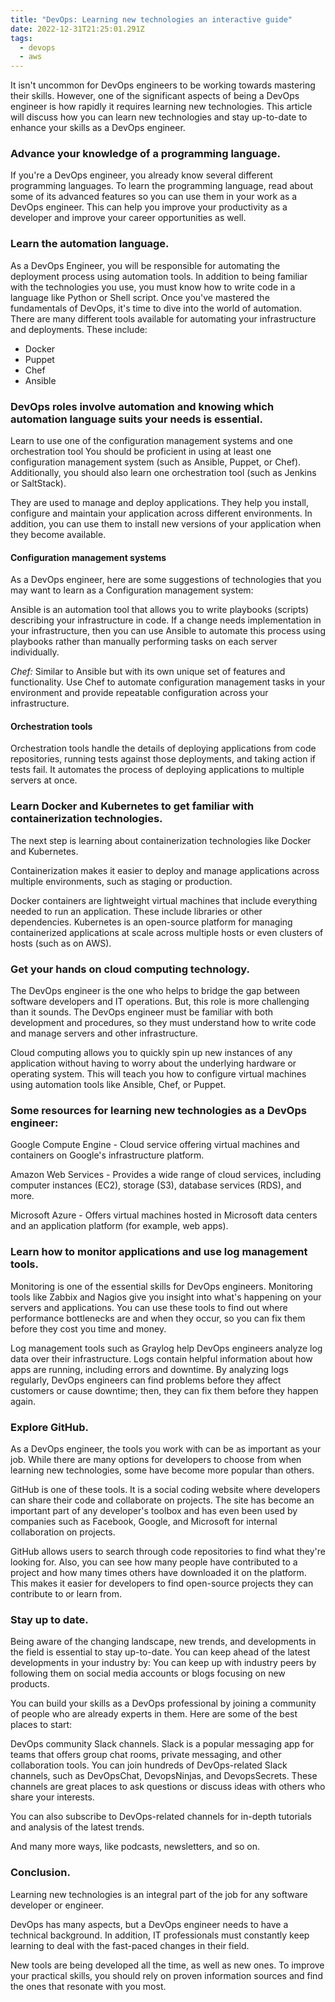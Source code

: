 ```yaml
---
title: "DevOps: Learning new technologies an interactive guide"
date: 2022-12-31T21:25:01.291Z
tags:
  - devops
  - aws
---
```

It isn't uncommon for DevOps engineers to be working towards mastering their skills. However, one of the significant aspects of being a DevOps engineer is how rapidly it requires learning new technologies.
This article will discuss how you can learn new technologies and stay up-to-date to enhance your skills as a DevOps engineer.

### Advance your knowledge of a programming language.

If you're a DevOps engineer, you already know several different programming languages. To learn the programming language, read about some of its advanced features so you can use them in your work as a DevOps engineer.
This can help you improve your productivity as a developer and improve your career opportunities as well. 



### Learn the automation language.

As a DevOps Engineer, you will be responsible for automating the deployment process using automation tools. In addition to being familiar with the technologies you use, you must know how to write code in a language like Python or Shell script.
Once you've mastered the fundamentals of DevOps, it's time to dive into the world of automation. There are many different tools available for automating your infrastructure and deployments. These include:

* Docker
* P﻿uppet
* C﻿hef
* A﻿nsible

### DevOps roles involve automation and knowing which automation language suits your needs is essential.

Learn to use one of the configuration management systems and one orchestration tool
You should be proficient in using at least one configuration management system (such as Ansible, Puppet, or Chef). Additionally, you should also learn one orchestration tool (such as Jenkins or SaltStack).

They are used to manage and deploy applications. They help you install, configure and maintain your application across different environments. In addition, you can use them to install new versions of your application when they become available.

#### Configuration management systems 
As a DevOps engineer, here are some suggestions of technologies that you may want to learn as a Configuration management system:

Ansible is an automation tool that allows you to write playbooks (scripts) describing your infrastructure in code. If a change needs implementation in your infrastructure, then you can use Ansible to automate this process using playbooks rather than manually performing tasks on each server individually.

*Chef:* Similar to Ansible but with its own unique set of features and functionality. Use Chef to automate configuration management tasks in your environment and provide repeatable configuration across your infrastructure.

#### Orchestration tools

Orchestration tools handle the details of deploying applications from code repositories, running tests against those deployments, and taking action if tests fail. It automates the process of deploying applications to multiple servers at once. 


### Learn Docker and Kubernetes to get familiar with containerization technologies.

The next step is learning about containerization technologies like Docker and Kubernetes.

Containerization makes it easier to deploy and manage applications across multiple environments, such as staging or production.
 
Docker containers are lightweight virtual machines that include everything needed to run an application. These include libraries or other dependencies. Kubernetes is an open-source platform for managing containerized applications at scale across multiple hosts or even clusters of hosts (such as on AWS).


### Get your hands on cloud computing technology.

The DevOps engineer is the one who helps to bridge the gap between software developers and IT operations. But, this role is more challenging than it sounds. The DevOps engineer must be familiar with both development and procedures, so they must understand how to write code and manage servers and other infrastructure.

Cloud computing allows you to quickly spin up new instances of any application without having to worry about the underlying hardware or operating system. This will teach you how to configure virtual machines using automation tools like Ansible, Chef, or Puppet.


### Some resources for learning new technologies as a DevOps engineer:

Google Compute Engine - Cloud service offering virtual machines and containers on Google's infrastructure platform.

Amazon Web Services - Provides a wide range of cloud services, including computer instances (EC2), storage (S3), database services (RDS), and more.

Microsoft Azure - Offers virtual machines hosted in Microsoft data centers and an application platform (for example, web apps).



### Learn how to monitor applications and use log management tools.

Monitoring is one of the essential skills for DevOps engineers. Monitoring tools like Zabbix and Nagios give you insight into what's happening on your servers and applications. You can use these tools to find out where performance bottlenecks are and when they occur, so you can fix them before they cost you time and money.

Log management tools such as Graylog help DevOps engineers analyze log data over their infrastructure. Logs contain helpful information about how apps are running, including errors and downtime. By analyzing logs regularly, DevOps engineers can find problems before they affect customers or cause downtime; then, they can fix them before they happen again.

### Explore GitHub.
As a DevOps engineer, the tools you work with can be as important as your job. While there are many options for developers to choose from when learning new technologies, some have become more popular than others.

GitHub is one of these tools. It is a social coding website where developers can share their code and collaborate on projects. The site has become an important part of any developer's toolbox and has even been used by companies such as Facebook, Google, and Microsoft for internal collaboration on projects.

GitHub allows users to search through code repositories to find what they're looking for. Also, you can see how many people have contributed to a project and how many times others have downloaded it on the platform. This makes it easier for developers to find open-source projects they can contribute to or learn from.

### Stay up to date.

Being aware of the changing landscape, new trends, and developments in the field is essential to stay up-to-date. You can keep ahead of the latest developments in your industry by:
You can keep up with industry peers by following them on social media accounts or blogs focusing on new products.

You can build your skills as a DevOps professional by joining a community of people who are already experts in them. Here are some of the best places to start:

DevOps community Slack channels. Slack is a popular messaging app for teams that offers group chat rooms, private messaging, and other collaboration tools. You can join hundreds of DevOps-related Slack channels, such as DevOpsChat, DevopsNinjas, and DevopsSecrets. These channels are great places to ask questions or discuss ideas with others who share your interests.

You can also subscribe to DevOps-related channels for in-depth tutorials and analysis of the latest trends.

And many more ways, like podcasts, newsletters, and so on.

### Conclusion.
Learning new technologies is an integral part of the job for any software developer or engineer. 

DevOps has many aspects, but a DevOps engineer needs to have a technical background. In addition, IT professionals must constantly keep learning to deal with the fast-paced changes in their field.

New tools are being developed all the time, as well as new ones. To improve your practical skills, you should rely on proven information sources and find the ones that resonate with you most.



